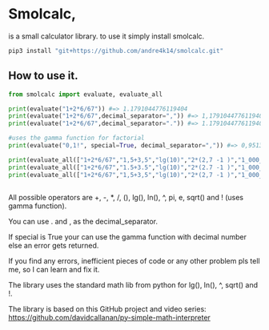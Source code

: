 # Smolcalc,

is a small calculator library. to use it simply install smolcalc.

```bash
pip3 install "git+https://github.com/andre4k14/smolcalc.git"
```

## How to use it. 

```python
from smolcalc import evaluate, evaluate_all

print(evaluate("1+2*6/67")) #=> 1.1791044776119404
print(evaluate("1+2*6/67",decimal_separator=",")) #=> 1,1791044776119404
print(evaluate("1+2*6/67",decimal_separator=".")) #=> 1.1791044776119404

#uses the gamma function for factorial 
print(evaluate("0,1!", special=True, decimal_separator=",")) #=> 0,951350769866873

print(evaluate_all(["1+2*6/67","1,5+3,5","lg(10)","2*(2,7 -1 )","1_000_000"],decimal_separator=",")) #=> ["1,1791044776119404","5","1","3,4000000000000004","1000000"]
print(evaluate_all(["1+2*6/67","1.5+3.5","lg(10)","2*(2.7 -1 )","1_000_000"])) #=> ["1.1791044776119404","5","1","3.4000000000000004","1000000"]
print(evaluate_all(["1+2*6/67","1,5+3,5","lg(10)","2*(2,7 -1 )","1_000_000"],decimal_separator=[".",",",",",",","."])) #=> ["1.1791044776119404","5","1","3,4000000000000004","1000000"]



```

All possible operators are +, -, *, /, (), lg(), ln(), ^, pi, e, sqrt() and ! (uses gamma function).

You can use . and , as the decimal_separator.

If special is True your can use the gamma function with decimal number else an error gets returned.

If you find any errors, inefficient pieces of code or any other problem pls tell me, so I can learn and fix it.

The library uses the standard math lib from python for lg(), ln(), ^, sqrt() and !.

The library is based on this GitHub project and video series:
https://github.com/davidcallanan/py-simple-math-interpreter
